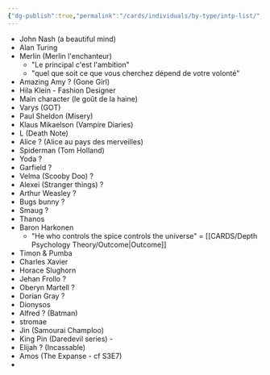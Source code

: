```yaml
---
{"dg-publish":true,"permalink":"/cards/individuals/by-type/intp-list/","noteIcon":"","created":"2022-12-13T22:16:55.792+01:00","updated":"2023-02-24T20:45:31.436+01:00"}
---
```



- John Nash (a beautiful mind)
- Alan Turing
- Merlin (Merlin l'enchanteur) 
    - "Le principal c'est l'ambition"
    - "quel que soit ce que vous cherchez dépend de votre volonté"
- Amazing Amy ? (Gone Girl) 
- Hila Klein - Fashion Designer 
- Main character (le goût de la haine)
- Varys (GOT)
- Paul Sheldon (Misery)
- Klaus Mikaelson (Vampire Diaries) 
- L (Death Note)
- Alice ? (Alice au pays des merveilles)
- Spiderman (Tom Holland) 
- Yoda ? 
- Garfield ? 
- Velma (Scooby Doo) ? 
- Alexei (Stranger things) ? 
- Arthur Weasley ? 
- Bugs bunny ? 
- Smaug ? 
- Thanos
- Baron Harkonen
    - "He who controls the spice controls the universe" = [[CARDS/Depth Psychology Theory/Outcome\|Outcome]]
- Timon & Pumba 
- Charles Xavier
- Horace Slughorn 
- Jehan Frollo ? 
- Oberyn Martell ? 
- Dorian Gray ? 
- Dionysos
- Alfred ? (Batman)
- stromae
- Jin (Samourai Champloo)
- King Pin (Daredevil series) -
- Elijah ? (Incassable)
- Amos (The Expanse - cf S3E7)
- 